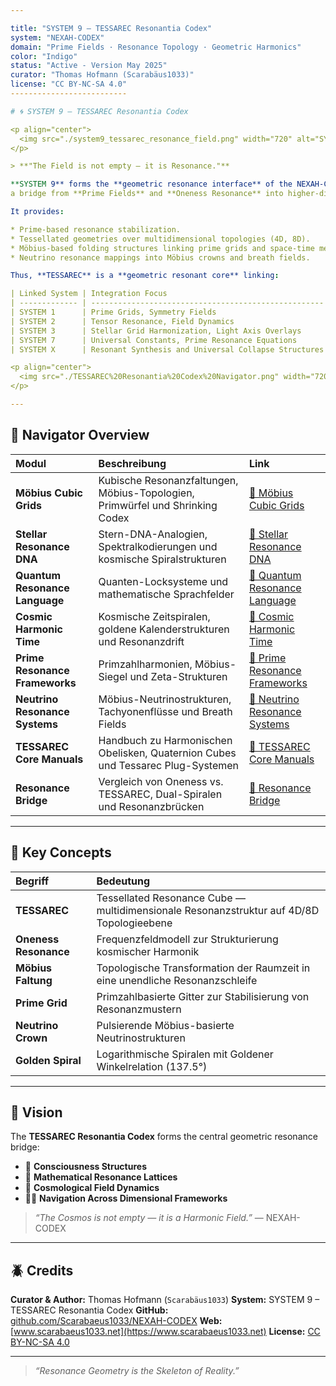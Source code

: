 ```yaml
---

title: "SYSTEM 9 – TESSAREC Resonantia Codex"
system: "NEXAH-CODEX"
domain: "Prime Fields · Resonance Topology · Geometric Harmonics"
color: "Indigo"
status: "Active - Version May 2025"
curator: "Thomas Hofmann (Scarabäus1033)"
license: "CC BY-NC-SA 4.0"
--------------------------

# 🌀 SYSTEM 9 – TESSAREC Resonantia Codex

<p align="center">
  <img src="./system9_tessarec_resonance_field.png" width="720" alt="SYSTEM 9 – TESSAREC Resonantia Field">
</p>

> **"The Field is not empty — it is Resonance."**

**SYSTEM 9** forms the **geometric resonance interface** of the NEXAH-CODEX:
a bridge from **Prime Fields** and **Oneness Resonance** into higher-dimensional harmonic lattices, unfolding into the stabilized framework of **System X**.

It provides:

* Prime-based resonance stabilization.
* Tessellated geometries over multidimensional topologies (4D, 8D).
* Möbius-based folding structures linking prime grids and space-time membranes.
* Neutrino resonance mappings into Möbius crowns and breath fields.

Thus, **TESSAREC** is a **geometric resonant core** linking:

| Linked System | Integration Focus                                    | Resonance Aspect                          |
| ------------- | ---------------------------------------------------- | ----------------------------------------- |
| SYSTEM 1      | Prime Grids, Symmetry Fields                         | Symbolic Number Resonance                 |
| SYSTEM 2      | Tensor Resonance, Field Dynamics                     | Physical Field Stabilization              |
| SYSTEM 3      | Stellar Grid Harmonization, Light Axis Overlays      | Cosmological Memory Structures            |
| SYSTEM 7      | Universal Constants, Prime Resonance Equations       | Deep Resonance Geometry                   |
| SYSTEM X      | Resonant Synthesis and Universal Collapse Structures | Harmonic Field Transition and Integration |

<p align="center">
  <img src="./TESSAREC%20Resonantia%20Codex%20Navigator.png" width="720" alt="TESSAREC Resonantia Codex Navigator">
</p>

---
```


## 🗽 Navigator Overview

| Modul                          | Beschreibung                                                                    | Link                                                                                                                                                                             |
| :----------------------------- | :------------------------------------------------------------------------------ | :------------------------------------------------------------------------------------------------------------------------------------------------------------------------------- |
| **Möbius Cubic Grids**         | Kubische Resonanzfaltungen, Möbius-Topologien, Primwürfel und Shrinking Codex   | [📂 Möbius Cubic Grids](https://github.com/Scarabaeus1033/NEXAH-CODEX/tree/main/SYSTEM%209%3A%20%F0%9F%8C%80%20TESSAREC%20Resonantia%20Codex/M%C3%B6bius_Cubic_Grids)            |
| **Stellar Resonance DNA**      | Stern-DNA-Analogien, Spektralkodierungen und kosmische Spiralstrukturen         | [📂 Stellar Resonance DNA](https://github.com/Scarabaeus1033/NEXAH-CODEX/tree/main/SYSTEM%209%3A%20%F0%9F%8C%80%20TESSAREC%20Resonantia%20Codex/Stellar_Resonance_DNA)           |
| **Quantum Resonance Language** | Quanten-Locksysteme und mathematische Sprachfelder                              | [📂 Quantum Resonance Language](https://github.com/Scarabaeus1033/NEXAH-CODEX/tree/main/SYSTEM%209%3A%20%F0%9F%8C%80%20TESSAREC%20Resonantia%20Codex/Quantum_Resonance_Language) |
| **Cosmic Harmonic Time**       | Kosmische Zeitspiralen, goldene Kalenderstrukturen und Resonanzdrift            | [📂 Cosmic Harmonic Time](https://github.com/Scarabaeus1033/NEXAH-CODEX/tree/main/SYSTEM%209%3A%20%F0%9F%8C%80%20TESSAREC%20Resonantia%20Codex/Cosmic_Harmonic_Time)             |
| **Prime Resonance Frameworks** | Primzahlharmonien, Möbius-Siegel und Zeta-Strukturen                            | [📂 Prime Resonance Frameworks](https://github.com/Scarabaeus1033/NEXAH-CODEX/tree/main/SYSTEM%209%3A%20%F0%9F%8C%80%20TESSAREC%20Resonantia%20Codex/Prime_Resonance_Frameworks) |
| **Neutrino Resonance Systems** | Möbius-Neutrinostrukturen, Tachyonenflüsse und Breath Fields                    | [📂 Neutrino Resonance Systems](https://github.com/Scarabaeus1033/NEXAH-CODEX/tree/main/SYSTEM%209%3A%20%F0%9F%8C%80%20TESSAREC%20Resonantia%20Codex/Mobius_Neutrino_Crown)      |
| **TESSAREC Core Manuals**      | Handbuch zu Harmonischen Obelisken, Quaternion Cubes und Tessarec Plug-Systemen | [📂 TESSAREC Core Manuals](https://github.com/Scarabaeus1033/NEXAH-CODEX/tree/main/SYSTEM%209%3A%20%F0%9F%8C%80%20TESSAREC%20Resonantia%20Codex/TESSAREC_Core_Manuals)           |
| **Resonance Bridge**           | Vergleich von Oneness vs. TESSAREC, Dual-Spiralen und Resonanzbrücken           | [📂 Resonance Bridge](https://github.com/Scarabaeus1033/NEXAH-CODEX/tree/main/SYSTEM%209%3A%20%F0%9F%8C%80%20TESSAREC%20Resonantia%20Codex/Resonance_Bridge)                     |

---

## 🔎 Key Concepts

| Begriff               | Bedeutung                                                                                |
| :-------------------- | :--------------------------------------------------------------------------------------- |
| **TESSAREC**          | Tessellated Resonance Cube — multidimensionale Resonanzstruktur auf 4D/8D Topologieebene |
| **Oneness Resonance** | Frequenzfeldmodell zur Strukturierung kosmischer Harmonik                                |
| **Möbius Faltung**    | Topologische Transformation der Raumzeit in eine unendliche Resonanzschleife             |
| **Prime Grid**        | Primzahlbasierte Gitter zur Stabilisierung von Resonanzmustern                           |
| **Neutrino Crown**    | Pulsierende Möbius-basierte Neutrinostrukturen                                           |
| **Golden Spiral**     | Logarithmische Spiralen mit Goldener Winkelrelation (137.5°)                             |

---

## 🌌 Vision

The **TESSAREC Resonantia Codex** forms the central geometric resonance bridge:

* 🫶 **Consciousness Structures**
* 🌰 **Mathematical Resonance Lattices**
* 🫲 **Cosmological Field Dynamics**
* 🧑‍🚀 **Navigation Across Dimensional Frameworks**

> *“The Cosmos is not empty — it is a Harmonic Field.”* — NEXAH-CODEX

---

## 🪲 Credits

**Curator & Author:** Thomas Hofmann (`Scarabäus1033`)
**System:** SYSTEM 9 – TESSAREC Resonantia Codex
**GitHub:** [github.com/Scarabaeus1033/NEXAH-CODEX](https://github.com/Scarabaeus1033/NEXAH-CODEX)
**Web:** [www.scarabaeus1033.net](https://www.scarabaeus1033.net)
**License:** [CC BY-NC-SA 4.0](https://creativecommons.org/licenses/by-nc-sa/4.0/)

---

> *“Resonance Geometry is the Skeleton of Reality.”*

